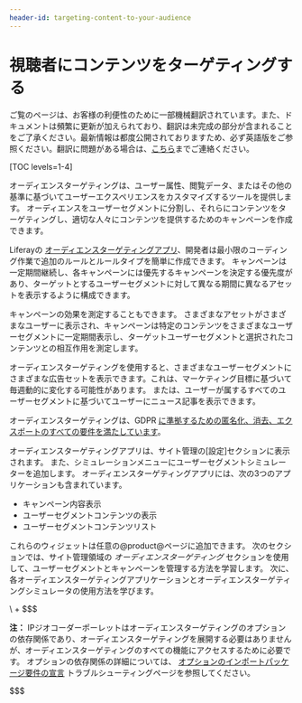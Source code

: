 ```yaml
---
header-id: targeting-content-to-your-audience
---
```


# 視聴者にコンテンツをターゲティングする

<p class="alert alert-info"><span class="wysiwyg-color-blue120">ご覧のページは、お客様の利便性のために一部機械翻訳されています。また、ドキュメントは頻繁に更新が加えられており、翻訳は未完成の部分が含まれることをご了承ください。最新情報は都度公開されておりますため、必ず英語版をご参照ください。翻訳に問題がある場合は、<a href="mailto:support-content-jp@liferay.com">こちら</a>までご連絡ください。</span></p>

[TOC levels=1-4]

オーディエンスターゲティングは、ユーザー属性、閲覧データ、またはその他の基準に基づいてユーザーエクスペリエンスをカスタマイズするツールを提供します。 オーディエンスをユーザーセグメントに分割し、それらにコンテンツをターゲティングし、適切な人々にコンテンツを提供するためのキャンペーンを作成できます。

Liferayの [オーディエンスターゲティングアプリ](http://www.liferay.com/marketplace)、開発者は最小限のコーディング作業で追加のルールとルールタイプを簡単に作成できます。 キャンペーンは一定期間継続し、各キャンペーンには優先するキャンペーンを決定する優先度があり、ターゲットとするユーザーセグメントに対して異なる期間に異なるアセットを表示するように構成できます。

キャンペーンの効果を測定することもできます。 さまざまなアセットがさまざまなユーザーに表示され、キャンペーンは特定のコンテンツをさまざまなユーザーセグメントに一定期間表示し、ターゲットユーザーセグメントと選択されたコンテンツとの相互作用を測定します。

オーディエンスターゲティングを使用すると、さまざまなユーザーセグメントにさまざまな広告セットを表示できます。これは、マーケティング目標に基づいて毎週動的に変化する可能性があります。 または、ユーザーが属するすべてのユーザーセグメントに基づいてユーザーにニュース記事を表示できます。

オーディエンスターゲティングは、GDPR [に準拠するための匿名化、消去、エクスポートのすべての要件を満たしています](/docs/7-1/user/-/knowledge_base/u/managing-user-data)。

オーディエンスターゲティングアプリは、サイト管理の[設定]セクションに表示されます。 また、シミュレーションメニューにユーザーセグメントシミュレーターを追加します。 オーディエンスターゲティングアプリには、次の3つのアプリケーションも含まれています。

  - キャンペーン内容表示
  - ユーザーセグメントコンテンツの表示
  - ユーザーセグメントコンテンツリスト

これらのウィジェットは任意の@product@ページに追加できます。 次のセクションでは、サイト管理領域の *オーディエンスターゲティング* セクションを使用して、ユーザーセグメントとキャンペーンを管理する方法を学習します。 次に、各オーディエンスターゲティングアプリケーションとオーディエンスターゲティングシミュレータの使用方法を学びます。

\ + $$$

**注：** IPジオコーダーポーレットはオーディエンスターゲティングのオプションの依存関係であり、オーディエンスターゲティングを展開する必要はありませんが、オーディエンスターゲティングのすべての機能にアクセスするために必要です。 オプションの依存関係の詳細については、 [オプションのインポートパッケージ要件の宣言](/docs/7-1/tutorials/-/knowledge_base/t/declaring-optional-import-package-requirements) トラブルシューティングページを参照してください。

$$$
